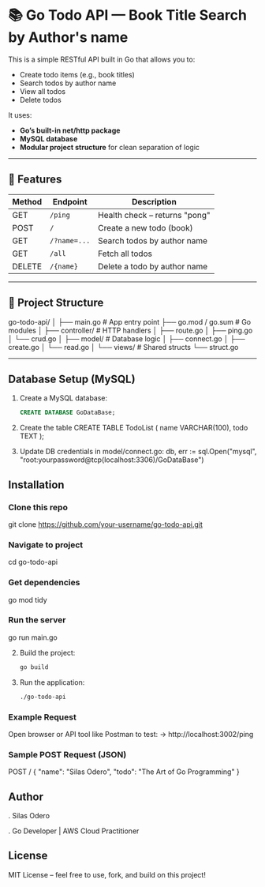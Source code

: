 # 📚 Go Todo API — Book Title Search by Author's name
This is a simple RESTful API built in Go that allows you to:
- Create todo items (e.g., book titles)
- Search todos by author name
- View all todos
- Delete todos

It uses:
- **Go’s built-in net/http package**
- **MySQL database**
- **Modular project structure** for clean separation of logic

---

## 🚀 Features

| Method | Endpoint     | Description                     |
|--------|--------------|---------------------------------|
| GET    | `/ping`      | Health check – returns "pong"   |
| POST   | `/`          | Create a new todo (book)        |
| GET    | `/?name=...` | Search todos by author name     |
| GET    | `/all`       | Fetch all todos               |
| DELETE | `/{name}`    | Delete a todo by author name    |

---

## 🧱 Project Structure
go-todo-api/
│
├── main.go # App entry point
├── go.mod / go.sum # Go modules
│
├── controller/ # HTTP handlers
│ ├── route.go
│ ├── ping.go
│ └── crud.go
│
├── model/ # Database logic
│ ├── connect.go
│ ├── create.go
│ └── read.go
│
└── views/ # Shared structs
└── struct.go


---

## Database Setup (MySQL)

1. Create a MySQL database:
   ```sql
   CREATE DATABASE GoDataBase;
2. Create the table
CREATE TABLE TodoList (
    name VARCHAR(100),
    todo TEXT
);

3. Update DB credentials in model/connect.go:
db, err := sql.Open("mysql", "root:yourpassword@tcp(localhost:3306)/GoDataBase")


## Installation

### Clone this repo
git clone https://github.com/your-username/go-todo-api.git

### Navigate to project
cd go-todo-api

### Get dependencies
go mod tidy

### Run the server
go run main.go

2. Build the project:
    ```bash
    go build
    ```
3. Run the application:
    ```bash
    ./go-todo-api
    ```
### Example Request
Open browser or API tool like Postman to test:
→ http://localhost:3002/ping

### Sample POST Request (JSON)
POST /
{
  "name": "Silas Odero",
  "todo": "The Art of Go Programming"
}

## Author
. Silas Odero

. Go Developer | AWS Cloud Practitioner

## License
MIT License – feel free to use, fork, and build on this project!
